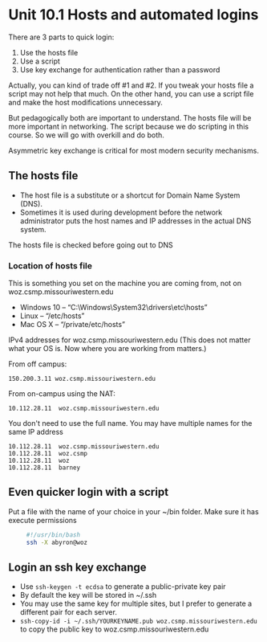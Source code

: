 # Unit 10.1 Hosts and automated logins

There are 3 parts to quick login:

1. Use the hosts file
1. Use a script
1. Use key exchange for authentication rather than a password

Actually, you can kind of trade off #1 and #2. If you tweak your hosts file a script may not help that much. On the other hand, you can use a script file and make the host modifications unnecessary.

But pedagogically both are important to understand. The hosts file will be more important in networking. The script because we do scripting in this course. So we will go with overkill and do both.

Asymmetric key exchange is critical for most modern security mechanisms.

## The hosts file

- The host file is a substitute or a shortcut for Domain Name System (DNS).
- Sometimes it is used during development before the network administrator puts the host names and IP addresses in the actual DNS system.

The hosts file is checked before going out to DNS

### Location of hosts file

This is something you set on the machine you are coming from, not on woz.csmp.missouriwestern.edu

- Windows 10 – “C:\Windows\System32\drivers\etc\hosts”
- Linux – “/etc/hosts”
- Mac OS X – “/private/etc/hosts”

IPv4 addresses for woz.csmp.missouriwestern.edu (This does not matter what your OS is. Now where you are working from matters.)

From off campus:

    150.200.3.11 woz.csmp.missouriwestern.edu

From on-campus using the NAT:

    10.112.28.11  woz.csmp.missouriwestern.edu

You don't need to use the full name. You may have multiple names for the same IP address

    10.112.28.11  woz.csmp.missouriwestern.edu
    10.112.28.11  woz.csmp
    10.112.28.11  woz
    10.112.28.11  barney

## Even quicker login with a script

Put a file with the name of your choice in your ~/bin folder. Make sure it has execute permissions

```bash
     #!/usr/bin/bash
     ssh -X abyron@woz
```

## Login an ssh key exchange

- Use `ssh-keygen -t ecdsa` to generate a public-private key pair
- By default the key will be stored in ~/.ssh
- You may use the same key for multiple sites, but I prefer to generate a different pair for each server.
- `ssh-copy-id -i ~/.ssh/YOURKEYNAME.pub woz.csmp.missouriwestern.edu` to copy the public key to woz.csmp.missouriwestern.edu
